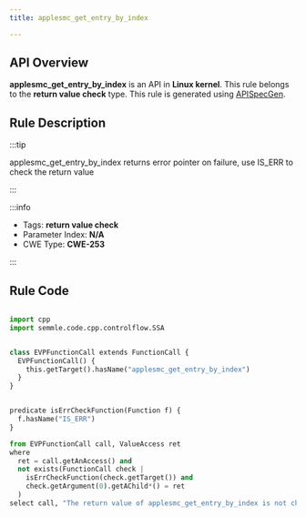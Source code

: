 ```yaml
---
title: applesmc_get_entry_by_index

---
```



## API Overview
**applesmc_get_entry_by_index** is an API in **Linux kernel**. This rule belongs to the **return value check** type. This rule is generated using [APISpecGen](../../tools/APISpecGen).
## Rule Description

:::tip

applesmc_get_entry_by_index returns error pointer on failure, use IS_ERR to check the return value

:::

:::info

- Tags: **return value check**
- Parameter Index: **N/A**
- CWE Type: **CWE-253**

:::

## Rule Code
```python

import cpp
import semmle.code.cpp.controlflow.SSA


class EVPFunctionCall extends FunctionCall {
  EVPFunctionCall() {
    this.getTarget().hasName("applesmc_get_entry_by_index")
  }
}


predicate isErrCheckFunction(Function f) {
  f.hasName("IS_ERR") 
}

from EVPFunctionCall call, ValueAccess ret
where
  ret = call.getAnAccess() and
  not exists(FunctionCall check |
    isErrCheckFunction(check.getTarget()) and
    check.getArgument(0).getAChild*() = ret
  )
select call, "The return value of applesmc_get_entry_by_index is not checked with IS_ERR."
    
```